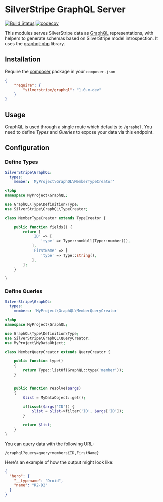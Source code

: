 # SilverStripe GraphQL Server

[![Build Status](https://travis-ci.org/chillu/silverstripe-graphql.svg?branch=master)](https://travis-ci.org/chillu/silverstripe-graphql)
[![codecov](https://codecov.io/gh/chillu/silverstripe-graphql/branch/master/graph/badge.svg)](https://codecov.io/gh/chillu/silverstripe-graphql)

This modules serves SilverStripe data as
[GraphQL](http://facebook.github.io/react/blog/2015/05/01/graphql-introduction.html) representations,
with helpers to generate schemas based on SilverStripe model introspection.
It uses the [graphql-php](https://github.com/webonyx/graphql-php) library.

## Installation

Require the [composer](http://getcomposer.org) package in your `composer.json`

```json
{
    "require": {
        "silverstripe/graphql": "1.0.x-dev"
    }
}
```

## Usage

GraphQL is used through a single route which defaults to `/graphql`.
You need to define *Types* and *Queries* to expose your data via this endpoint.

## Configuration

### Define Types


```yml
SilverStripe\GraphQL:
  types:
    member: 'MyProject\GraphQL\MemberTypeCreator'
```

```php
<?php
namespace MyProject\GraphQL;

use GraphQL\Type\Definition\Type;
use SilverStripe\GraphQL\TypeCreator;

class MemberTypeCreator extends TypeCreator {

    public function fields() {
        return [
            'ID' => [
                'type' => Type::nonNull(Type::number()),
            ],
            'FirstName' => [
                'type' => Type::string(),
            ],
        ];
    }

}

```

### Define Queries

```yml
SilverStripe\GraphQL:
  types:
    members: 'MyProject\GraphQL\MemberQueryCreator'
```

```php
<?php
namespace MyProject\GraphQL;

use GraphQL\Type\Definition\Type;
use SilverStripe\GraphQL\QueryCreator;
use MyProject\MyDataObject;

class MemberQueryCreator extends QueryCreator {

    public function type()
    {
        return Type::listOf(GraphQL::type('member'));
    }


    public function resolve($args)
    {
        $list = MyDataObject::get();

        if(isset($args['ID']) {
            $list = $list->filter('ID', $args['ID']);
        }

        return $list;
    }
}

```

You can query data with the following URL:

```
/graphql?query=query+members{ID,FirstName}
```

Here's an example of how the output might look like:

```json
{
  "hero": {
    "__typename": "Droid",
    "name": "R2-D2"
  }
}
```
